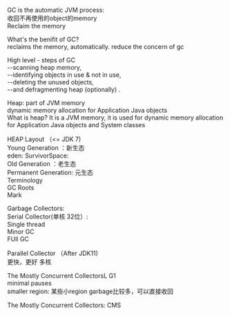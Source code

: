GC is the automatic JVM process:  
收回不再使用的object的memory  
Reclaim the memory  

What's the benifit of GC?  
reclaims the memory, automatically. 
reduce the concern of gc 

High level - steps of GC   
--scanning heap memory,  
--identifying objects in use & not in use,  
--deleting the unused objects,  
--and defragmenting heap (optionally) .
  
Heap: part of JVM memory   
dynamic memory allocation for Application Java objects  
What is heap?
It is a JVM memory, it is used for dynamic memory allocation for Application Java objects and System classes  

HEAP Layout  （<= JDK 7)  
Young Generation  ：新生态    
eden:
SurvivorSpace:  
Old Generation ：老生态  
Permanent Generation: 元生态  
Terminology  
GC Roots  
Mark 


Garbage Collectors:  
Serial Collector(单核 32位）:  
Single thread  
Minor GC  
FUll GC  

Parallel Collector    （After JDK11)  
更快，更好  多核  
  
The Mostly Concurrent CollectorsL G1    
minimal pauses   
smaller region: 某些小region garbage比较多，可以直接收回  
 

The Mostly Concurrent Collectors: CMS  

